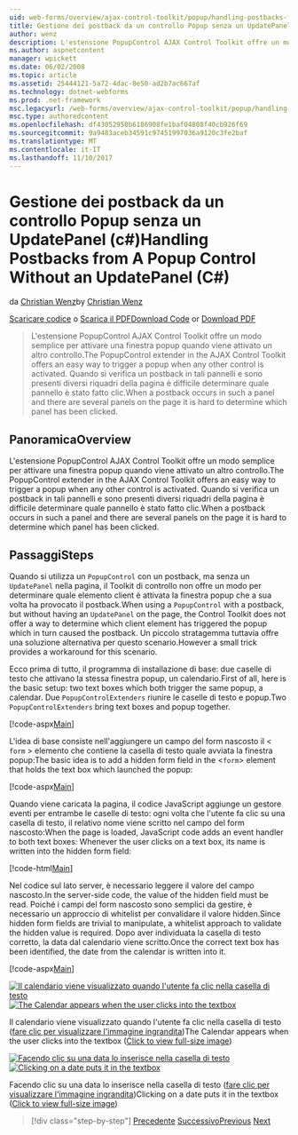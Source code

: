 ```yaml
---
uid: web-forms/overview/ajax-control-toolkit/popup/handling-postbacks-from-a-popup-control-without-an-updatepanel-cs
title: Gestione dei postback da un controllo Popup senza un UpdatePanel (c#) | Documenti Microsoft
author: wenz
description: L'estensione PopupControl AJAX Control Toolkit offre un modo semplice per attivare una finestra popup quando viene attivato un altro controllo. Quando si verifica un postback in su...
ms.author: aspnetcontent
manager: wpickett
ms.date: 06/02/2008
ms.topic: article
ms.assetid: 25444121-5a72-4dac-8e50-ad2b7ac667af
ms.technology: dotnet-webforms
ms.prod: .net-framework
msc.legacyurl: /web-forms/overview/ajax-control-toolkit/popup/handling-postbacks-from-a-popup-control-without-an-updatepanel-cs
msc.type: authoredcontent
ms.openlocfilehash: df43052950b6186908fe1baf04808f40cb926f69
ms.sourcegitcommit: 9a9483aceb34591c97451997036a9120c3fe2baf
ms.translationtype: MT
ms.contentlocale: it-IT
ms.lasthandoff: 11/10/2017
---
```

<a name="handling-postbacks-from-a-popup-control-without-an-updatepanel-c"></a><span data-ttu-id="6d765-104">Gestione dei postback da un controllo Popup senza un UpdatePanel (c#)</span><span class="sxs-lookup"><span data-stu-id="6d765-104">Handling Postbacks from A Popup Control Without an UpdatePanel (C#)</span></span>
====================
<span data-ttu-id="6d765-105">da [Christian Wenz](https://github.com/wenz)</span><span class="sxs-lookup"><span data-stu-id="6d765-105">by [Christian Wenz](https://github.com/wenz)</span></span>

<span data-ttu-id="6d765-106">[Scaricare codice](http://download.microsoft.com/download/9/3/f/93f8daea-bebd-4821-833b-95205389c7d0/PopupControl3.cs.zip) o [Scarica il PDF](http://download.microsoft.com/download/2/d/c/2dc10e34-6983-41d4-9c08-f78f5387d32b/popupcontrol3CS.pdf)</span><span class="sxs-lookup"><span data-stu-id="6d765-106">[Download Code](http://download.microsoft.com/download/9/3/f/93f8daea-bebd-4821-833b-95205389c7d0/PopupControl3.cs.zip) or [Download PDF](http://download.microsoft.com/download/2/d/c/2dc10e34-6983-41d4-9c08-f78f5387d32b/popupcontrol3CS.pdf)</span></span>

> <span data-ttu-id="6d765-107">L'estensione PopupControl AJAX Control Toolkit offre un modo semplice per attivare una finestra popup quando viene attivato un altro controllo.</span><span class="sxs-lookup"><span data-stu-id="6d765-107">The PopupControl extender in the AJAX Control Toolkit offers an easy way to trigger a popup when any other control is activated.</span></span> <span data-ttu-id="6d765-108">Quando si verifica un postback in tali pannelli e sono presenti diversi riquadri della pagina è difficile determinare quale pannello è stato fatto clic.</span><span class="sxs-lookup"><span data-stu-id="6d765-108">When a postback occurs in such a panel and there are several panels on the page it is hard to determine which panel has been clicked.</span></span>


## <a name="overview"></a><span data-ttu-id="6d765-109">Panoramica</span><span class="sxs-lookup"><span data-stu-id="6d765-109">Overview</span></span>

<span data-ttu-id="6d765-110">L'estensione PopupControl AJAX Control Toolkit offre un modo semplice per attivare una finestra popup quando viene attivato un altro controllo.</span><span class="sxs-lookup"><span data-stu-id="6d765-110">The PopupControl extender in the AJAX Control Toolkit offers an easy way to trigger a popup when any other control is activated.</span></span> <span data-ttu-id="6d765-111">Quando si verifica un postback in tali pannelli e sono presenti diversi riquadri della pagina è difficile determinare quale pannello è stato fatto clic.</span><span class="sxs-lookup"><span data-stu-id="6d765-111">When a postback occurs in such a panel and there are several panels on the page it is hard to determine which panel has been clicked.</span></span>

## <a name="steps"></a><span data-ttu-id="6d765-112">Passaggi</span><span class="sxs-lookup"><span data-stu-id="6d765-112">Steps</span></span>

<span data-ttu-id="6d765-113">Quando si utilizza un `PopupControl` con un postback, ma senza un `UpdatePanel` nella pagina, il Toolkit di controllo non offre un modo per determinare quale elemento client è attivata la finestra popup che a sua volta ha provocato il postback.</span><span class="sxs-lookup"><span data-stu-id="6d765-113">When using a `PopupControl` with a postback, but without having an `UpdatePanel` on the page, the Control Toolkit does not offer a way to determine which client element has triggered the popup which in turn caused the postback.</span></span> <span data-ttu-id="6d765-114">Un piccolo stratagemma tuttavia offre una soluzione alternativa per questo scenario.</span><span class="sxs-lookup"><span data-stu-id="6d765-114">However a small trick provides a workaround for this scenario.</span></span>

<span data-ttu-id="6d765-115">Ecco prima di tutto, il programma di installazione di base: due caselle di testo che attivano la stessa finestra popup, un calendario.</span><span class="sxs-lookup"><span data-stu-id="6d765-115">First of all, here is the basic setup: two text boxes which both trigger the same popup, a calendar.</span></span> <span data-ttu-id="6d765-116">Due `PopupControlExtenders` riunire le caselle di testo e popup.</span><span class="sxs-lookup"><span data-stu-id="6d765-116">Two `PopupControlExtenders` bring text boxes and popup together.</span></span>

[!code-aspx[Main](handling-postbacks-from-a-popup-control-without-an-updatepanel-cs/samples/sample1.aspx)]

<span data-ttu-id="6d765-117">L'idea di base consiste nell'aggiungere un campo del form nascosto il &lt; `form` &gt; elemento che contiene la casella di testo quale avviata la finestra popup:</span><span class="sxs-lookup"><span data-stu-id="6d765-117">The basic idea is to add a hidden form field in the &lt;`form`&gt; element that holds the text box which launched the popup:</span></span>

[!code-aspx[Main](handling-postbacks-from-a-popup-control-without-an-updatepanel-cs/samples/sample2.aspx)]

<span data-ttu-id="6d765-118">Quando viene caricata la pagina, il codice JavaScript aggiunge un gestore eventi per entrambe le caselle di testo: ogni volta che l'utente fa clic su una casella di testo, il relativo nome viene scritto nel campo del form nascosto:</span><span class="sxs-lookup"><span data-stu-id="6d765-118">When the page is loaded, JavaScript code adds an event handler to both text boxes: Whenever the user clicks on a text box, its name is written into the hidden form field:</span></span>

[!code-html[Main](handling-postbacks-from-a-popup-control-without-an-updatepanel-cs/samples/sample3.html)]

<span data-ttu-id="6d765-119">Nel codice sul lato server, è necessario leggere il valore del campo nascosto.</span><span class="sxs-lookup"><span data-stu-id="6d765-119">In the server-side code, the value of the hidden field must be read.</span></span> <span data-ttu-id="6d765-120">Poiché i campi del form nascosto sono semplici da gestire, è necessario un approccio di whitelist per convalidare il valore hidden.</span><span class="sxs-lookup"><span data-stu-id="6d765-120">Since hidden form fields are trivial to manipulate, a whitelist approach to validate the hidden value is required.</span></span> <span data-ttu-id="6d765-121">Dopo aver individuata la casella di testo corretto, la data dal calendario viene scritto.</span><span class="sxs-lookup"><span data-stu-id="6d765-121">Once the correct text box has been identified, the date from the calendar is written into it.</span></span>

[!code-aspx[Main](handling-postbacks-from-a-popup-control-without-an-updatepanel-cs/samples/sample4.aspx)]


<span data-ttu-id="6d765-122">[![Il calendario viene visualizzato quando l'utente fa clic nella casella di testo](handling-postbacks-from-a-popup-control-without-an-updatepanel-cs/_static/image2.png)](handling-postbacks-from-a-popup-control-without-an-updatepanel-cs/_static/image1.png)</span><span class="sxs-lookup"><span data-stu-id="6d765-122">[![The Calendar appears when the user clicks into the textbox](handling-postbacks-from-a-popup-control-without-an-updatepanel-cs/_static/image2.png)](handling-postbacks-from-a-popup-control-without-an-updatepanel-cs/_static/image1.png)</span></span>

<span data-ttu-id="6d765-123">Il calendario viene visualizzato quando l'utente fa clic nella casella di testo ([fare clic per visualizzare l'immagine ingrandita](handling-postbacks-from-a-popup-control-without-an-updatepanel-cs/_static/image3.png))</span><span class="sxs-lookup"><span data-stu-id="6d765-123">The Calendar appears when the user clicks into the textbox ([Click to view full-size image](handling-postbacks-from-a-popup-control-without-an-updatepanel-cs/_static/image3.png))</span></span>


<span data-ttu-id="6d765-124">[![Facendo clic su una data lo inserisce nella casella di testo](handling-postbacks-from-a-popup-control-without-an-updatepanel-cs/_static/image5.png)](handling-postbacks-from-a-popup-control-without-an-updatepanel-cs/_static/image4.png)</span><span class="sxs-lookup"><span data-stu-id="6d765-124">[![Clicking on a date puts it in the textbox](handling-postbacks-from-a-popup-control-without-an-updatepanel-cs/_static/image5.png)](handling-postbacks-from-a-popup-control-without-an-updatepanel-cs/_static/image4.png)</span></span>

<span data-ttu-id="6d765-125">Facendo clic su una data lo inserisce nella casella di testo ([fare clic per visualizzare l'immagine ingrandita](handling-postbacks-from-a-popup-control-without-an-updatepanel-cs/_static/image6.png))</span><span class="sxs-lookup"><span data-stu-id="6d765-125">Clicking on a date puts it in the textbox ([Click to view full-size image](handling-postbacks-from-a-popup-control-without-an-updatepanel-cs/_static/image6.png))</span></span>

>[!div class="step-by-step"]
<span data-ttu-id="6d765-126">[Precedente](handling-postbacks-from-a-popup-control-with-an-updatepanel-cs.md)
[Successivo](using-multiple-popup-controls-vb.md)</span><span class="sxs-lookup"><span data-stu-id="6d765-126">[Previous](handling-postbacks-from-a-popup-control-with-an-updatepanel-cs.md)
[Next](using-multiple-popup-controls-vb.md)</span></span>
